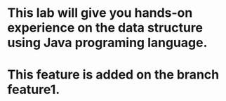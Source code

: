# This lab will give you hands-on experience on the data structure using Java programing language.
# This feature is added on the branch feature1.